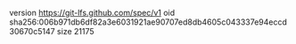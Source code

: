 version https://git-lfs.github.com/spec/v1
oid sha256:006b971db6df82a3e6031921ae90707ed8db4605c043337e94eccd30670c5147
size 21175

